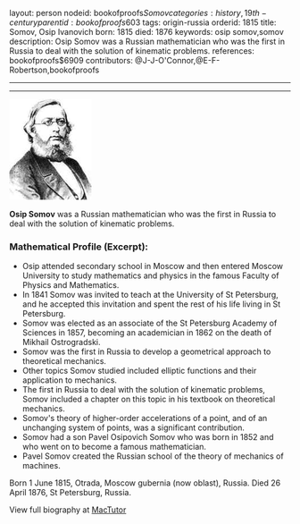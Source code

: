 layout: person
nodeid: bookofproofs$Somov
categories: history,19th-century
parentid: bookofproofs$603
tags: origin-russia
orderid: 1815
title: Somov, Osip Ivanovich
born: 1815
died: 1876
keywords: osip somov,somov
description: Osip Somov was a Russian mathematician who was the first in Russia to deal with the solution of kinematic problems.
references: bookofproofs$6909
contributors: @J-J-O'Connor,@E-F-Robertson,bookofproofs

---



---

![Somov.jpg](https://github.com/bookofproofs/bookofproofs.github.io/blob/main/_sources/_assets/images/portraits/Somov.jpg?raw=true)

**Osip  Somov**  was a Russian mathematician who was the first in Russia to deal with the solution of kinematic problems.

### Mathematical Profile (Excerpt):
* Osip attended secondary school in Moscow and then entered Moscow University to study mathematics and physics in the famous Faculty of Physics and Mathematics.
* In 1841 Somov was invited to teach at the University of St Petersburg, and he accepted this invitation and spent the rest of his life living in St Petersburg.
* Somov was elected as an associate of the St Petersburg Academy of Sciences in 1857, becoming an academician in 1862 on the death of Mikhail Ostrogradski.
* Somov was the first in Russia to develop a geometrical approach to theoretical mechanics.
* Other topics Somov studied included elliptic functions and their application to mechanics.
* The first in Russia to deal with the solution of kinematic problems, Somov included a chapter on this topic in his textbook on theoretical mechanics.
* Somov's theory of higher-order accelerations of a point, and of an unchanging system of points, was a significant contribution.
* Somov had a son Pavel Osipovich Somov who was born in 1852 and who went on to become a famous mathematician.
* Pavel Somov created the Russian school of the theory of mechanics of machines.

Born 1 June 1815, Otrada, Moscow gubernia (now oblast), Russia. Died 26 April 1876, St Petersburg, Russia.

View full biography at [MacTutor](https://mathshistory.st-andrews.ac.uk/Biographies/Somov/)
